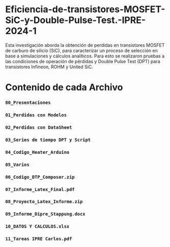# Eficiencia-de-transistores-MOSFET-SiC-y-Double-Pulse-Test.-IPRE-2024-1
Esta investigación aborda la obtención de perdidas en transistores MOSFET de carburo de silicio (SiC), para caracterizar un proceso de selección en base a simulaciones y cálculos analíticos. Para esto se realizaron pruebas a las condiciones de operación de pérdidas y Double Pulse Test (DPT) para transistores Infineon, ROHM y United SiC.

# Contenido de cada Archivo

### ```00_Presentaciones```

### ```01_Perdidas con Modelos```

### ```02_Perdidas con DataSheet```

### ```03_Series de tiempo DPT y Script```

### ```04_Codigo_Heater_Arduino```

### ```05_Varios```

### ```06_Codigo_DTP_Composer.zip```

### ```07_Informe_Latex_Final.pdf```

### ```08_Proyecto_Latex_Informe.zip```

### ```09_Informe_Dipre_Stappung.docx```

### ```10_DATOS Y CALCULOS.xlsx```

### ```11_Tareas IPRE Carlos.pdf```
